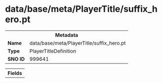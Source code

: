 <h1>data/base/meta/PlayerTitle/suffix_hero.pt</h1><table><tr><th colspan="100%">Metadata</th></tr><tr><td><b>Name</b></td><td>data/base/meta/PlayerTitle/suffix_hero.pt</td></tr><tr><td><b>Type</b></td><td>PlayerTitleDefinition</td></tr><tr><td><b>SNO ID</b></td><td>999641</td></tr></table>

<table><tr><th colspan="100%">Fields</th></tr></table>

